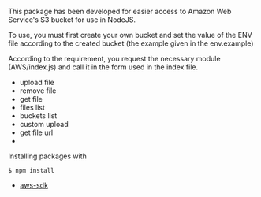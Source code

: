 This package has been developed for easier access to Amazon Web Service's S3 bucket for use in NodeJS.

To use, you must first create your own bucket and set the value of the ENV file according to the created bucket (the example given in the env.example)

According to the requirement, you request the necessary module (AWS/index.js) and call it in the form used in the index file.

- upload file
- remove file
- get file
- files list 
- buckets list
- custom upload
- get file url
-

Installing packages with
```console
$ npm install
```

- [aws-sdk](https://www.npmjs.com/package/aws-sdk)